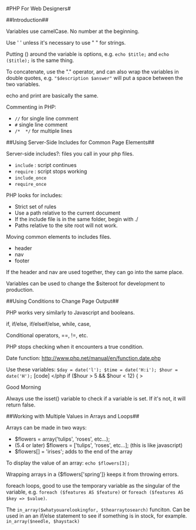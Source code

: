 #PHP For Web Designers#


##Introduction##

Variables use camelCase. No number at the beginning.

Use ' ' unless it's necessary to use " " for strings.

Putting () around the variable is options, e.g. `echo $title;` and `echo ($title);` is the same thing.

To concatenate, use the "." operator, and can also wrap the variables in double quotes, e.g. `"$description $answer"` will put a space between the two variables. 

echo and print are basically the same.

Commenting in PHP: 

- `//` for single line comment
- `#` single line comment
- `/*  */` for multiple lines




##Using Server-Side Includes for Common Page Elements##

Server-side includes?: files you call in your php files.

- `include` : script continues
- `require` : script stops working
- `include_once`
- `require_once`

PHP looks for includes:

- Strict set of rules
- Use a path relative to the current document
- If the include file is in the same folder, begin with ./
- Paths relative to the site root will not work.

Moving common elements to includes files.

- header
- nav
- footer

If the header and nav are used together, they can go into the same place. 

Variables can be used to change the $siteroot for development to production.


##Using Conditions to Change Page Output##

PHP works very similarly to Javascript and booleans.

if, if/else, if/elseif/else, while, case, 

Conditional operators, ==, !=, etc.

PHP stops checking when it encounters a true condition.

Date function: http://www.php.net/manual/en/function.date.php

Use these variables:
`$day = date('l');
$time = date('H:i');
$hour = date('H');`
[code]
</php if ($hour > 5 && $hour < 12) { >
<p>Good Morning</p>
</php } else if .... 
[/code]


Always use the isset() variable to check if a variable is set. If it's not, it will return false.


##Working with Multiple Values in Arrays and Loops##

Arrays can be made in two ways:

- $flowers = array('tulips', 'roses', etc...);
- (5.4 or later) $flowers = ['tulips', 'roses', etc...]; (this is like javascript)
- $flowers[] = 'irises';  adds to the end of the array

To display the value of an array: `echo $flowers[3];`

Wrapping arrays in a {$flowers['spring']}  keeps it from throwing errors.

foreach loops, good to use the temporary variable as the singular of the variable, e.g. `foreach ($features AS $feature)` or `foreach ($features AS $key => $value)`.

The `in_array($whatyouarelookingfor, $thearraytosearch)` funciton. Can be used in an an if/else statement to see if something is in stock, for example. `in_array($needle, $haystack)`

















